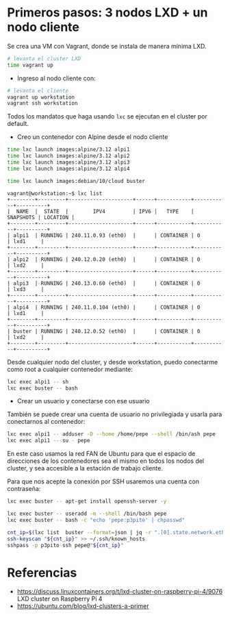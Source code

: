 # Primeros pasos: 3 nodos LXD + un nodo cliente

Se crea una VM con Vagrant, donde se instala de manera mínima LXD.

```bash
# levanta el cluster LXD
time vagrant up
```

* Ingreso al nodo cliente con:

```bash
# levanta el cliente
vagrant up workstation
vagrant ssh workstation
```

Todos los mandatos que haga usando `lxc` se ejecutan en el cluster por default.


* Creo un contenedor con Alpine desde el nodo cliente

```bash
time lxc launch images:alpine/3.12 alpi1
time lxc launch images:alpine/3.12 alpi2
time lxc launch images:alpine/3.12 alpi3
time lxc launch images:alpine/3.12 alpi4

time lxc launch images:debian/10/cloud buster

```


```text
vagrant@workstation:~$ lxc list
+--------+---------+---------------------+------+-----------+-----------+----------+
|  NAME  |  STATE  |        IPV4         | IPV6 |   TYPE    | SNAPSHOTS | LOCATION |
+--------+---------+---------------------+------+-----------+-----------+----------+
| alpi1  | RUNNING | 240.11.0.93 (eth0)  |      | CONTAINER | 0         | lxd1     |
+--------+---------+---------------------+------+-----------+-----------+----------+
| alpi2  | RUNNING | 240.12.0.20 (eth0)  |      | CONTAINER | 0         | lxd2     |
+--------+---------+---------------------+------+-----------+-----------+----------+
| alpi3  | RUNNING | 240.13.0.60 (eth0)  |      | CONTAINER | 0         | lxd3     |
+--------+---------+---------------------+------+-----------+-----------+----------+
| alpi4  | RUNNING | 240.11.0.104 (eth0) |      | CONTAINER | 0         | lxd1     |
+--------+---------+---------------------+------+-----------+-----------+----------+
| buster | RUNNING | 240.12.0.52 (eth0)  |      | CONTAINER | 0         | lxd2     |
+--------+---------+---------------------+------+-----------+-----------+----------+

```


Desde cualquier nodo del cluster, y desde workstation, puedo conectarme como root a cualquier contenedor mediante:

```bash
lxc exec alpi1 -- sh
lxc exec buster -- bash
```

* Crear un usuario y conectarse con ese usuario

También se puede crear una cuenta de usuario no privilegiada y usarla para conectarnos al contenedor:

```bash
lxc exec alpi1 -- adduser -D --home /home/pepe --shell /bin/ash pepe
lxc exec alpi1 -- su - pepe
```

En este caso usamos la red FAN de Ubuntu para que el espacio de direcciones de los contenedores sea el mismo 
en todos los nodos del cluster, y sea accesible a la estación de trabajo cliente.

Para que nos acepte la conexión por SSH usaremos una cuenta con contraseña:

```bash
lxc exec buster -- apt-get install openssh-server -y

lxc exec buster -- useradd -m --shell /bin/bash pepe
lxc exec buster -- bash -c "echo 'pepe:p3pito' | chpasswd"

cnt_ip=$(lxc list  buster --format=json | jq -r ".[0].state.network.eth0.addresses[0].address")
ssh-keyscan "${cnt_ip}" >> ~/.ssh/known_hosts
sshpass -p p3pito ssh pepe@"${cnt_ip}"

```


# Referencias

* https://discuss.linuxcontainers.org/t/lxd-cluster-on-raspberry-pi-4/9076 LXD cluster on Raspberry Pi 4
* https://ubuntu.com/blog/lxd-clusters-a-primer
